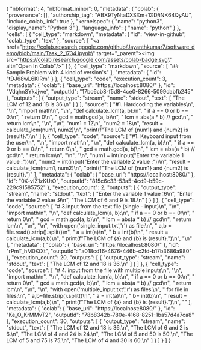 {
  "nbformat": 4,
  "nbformat_minor": 0,
  "metadata": {
    "colab": {
      "provenance": [],
      "authorship_tag": "ABX9TyNtaDXSXm+1XD/iNK64QyAU",
      "include_colab_link": true
    },
    "kernelspec": {
      "name": "python3",
      "display_name": "Python 3"
    },
    "language_info": {
      "name": "python"
    }
  },
  "cells": [
    {
      "cell_type": "markdown",
      "metadata": {
        "id": "view-in-github",
        "colab_type": "text"
      },
      "source": [
        "<a href=\"https://colab.research.google.com/github/Jayanthkumar7/software_demo/blob/main/Task_2_1734.ipynb\" target=\"_parent\"><img src=\"https://colab.research.google.com/assets/colab-badge.svg\" alt=\"Open In Colab\"/></a>"
      ]
    },
    {
      "cell_type": "markdown",
      "source": [
        "## Sample Problem with 4 kind of version's"
      ],
      "metadata": {
        "id": "tDJ68wL6KIRm"
      }
    },
    {
      "cell_type": "code",
      "execution_count": 3,
      "metadata": {
        "colab": {
          "base_uri": "https://localhost:8080/"
        },
        "id": "VdqhnSYkJjwe",
        "outputId": "17bc6cb8-f5d8-4ce0-8266-5099dabfb245"
      },
      "outputs": [
        {
          "output_type": "stream",
          "name": "stdout",
          "text": [
            "The LCM of 12 and 18 is 36.\n"
          ]
        }
      ],
      "source": [
        "#1. Hardcoding the variables\n",
        "\n",
        "import math\n",
        "\n",
        "def calculate_lcm(a, b):\n",
        "    if a == 0 or b == 0:\n",
        "        return 0\n",
        "    gcd = math.gcd(a, b)\n",
        "    lcm = abs(a * b) // gcd\n",
        "    return lcm\n",
        "\n",
        "\n",
        "num1 = 12\n",
        "num2 = 18\n",
        "result = calculate_lcm(num1, num2)\n",
        "print(f\"The LCM of {num1} and {num2} is {result}.\")\n"
      ]
    },
    {
      "cell_type": "code",
      "source": [
        "#1. Keyboard input from the user\n",
        "\n",
        "import math\n",
        "\n",
        "def calculate_lcm(a, b):\n",
        "    if a == 0 or b == 0:\n",
        "        return 0\n",
        "    gcd = math.gcd(a, b)\n",
        "    lcm = abs(a * b) // gcd\n",
        "    return lcm\n",
        "\n",
        "\n",
        "num1 = int(input(\"Enter the variable 1 value :\"))\n",
        "num2 = int(input(\"Enter the variable 2 value :\"))\n",
        "result = calculate_lcm(num1, num2)\n",
        "print(f\"The LCM of {num1} and {num2} is {result}.\")"
      ],
      "metadata": {
        "colab": {
          "base_uri": "https://localhost:8080/"
        },
        "id": "0X-vIZ1zKUtO",
        "outputId": "815c6c33-53a5-4cd9-b59c-229c91585752"
      },
      "execution_count": 2,
      "outputs": [
        {
          "output_type": "stream",
          "name": "stdout",
          "text": [
            "Enter the variable 1 value :6\n",
            "Enter the variable 2 value :9\n",
            "The LCM of 6 and 9 is 18.\n"
          ]
        }
      ]
    },
    {
      "cell_type": "code",
      "source": [
        "# 3.input from the text file (single - input)\n",
        "\n",
        "import math\n",
        "\n",
        "def calculate_lcm(a, b):\n",
        "    if a == 0 or b == 0:\n",
        "        return 0\n",
        "    gcd = math.gcd(a, b)\n",
        "    lcm = abs(a * b) // gcd\n",
        "    return lcm\n",
        "\n",
        "\n",
        "with open('single_input.txt','r') as file:\n",
        "  a,b = file.read().strip().split()\n",
        "  a = int(a)\n",
        "  b = int(b)\n",
        "  result = calculate_lcm(a,b)\n",
        "  print(f\"The LCM of {a} and {b} is {result}.\")\n",
        "\n"
      ],
      "metadata": {
        "colab": {
          "base_uri": "https://localhost:8080/"
        },
        "id": "rPmT_hM0KiXt",
        "outputId": "a018cd16-4676-446b-c2fd-b17b3686a980"
      },
      "execution_count": 20,
      "outputs": [
        {
          "output_type": "stream",
          "name": "stdout",
          "text": [
            "The LCM of 12 and 18 is 36.\n"
          ]
        }
      ]
    },
    {
      "cell_type": "code",
      "source": [
        "# 4. input from the file with multiple inputs\n",
        "\n",
        "import math\n",
        "\n",
        "def calculate_lcm(a, b):\n",
        "    if a == 0 or b == 0:\n",
        "        return 0\n",
        "    gcd = math.gcd(a, b)\n",
        "    lcm = abs(a * b) // gcd\n",
        "    return lcm\n",
        "\n",
        "\n",
        "with open('multiple_input.txt','r') as files:\n",
        "  for file in files:\n",
        "    a,b=file.strip().split()\n",
        "    a = int(a)\n",
        "    b= int(b)\n",
        "    result = calculate_lcm(a,b)\n",
        "    print(f\"The LCM of {a} and {b} is {result}.\")\n",
        ""
      ],
      "metadata": {
        "colab": {
          "base_uri": "https://localhost:8080/"
        },
        "id": "Ke_O_KrMMvT2",
        "outputId": "78b8342b-780e-4168-8251-1ba57d4a7ca8"
      },
      "execution_count": 30,
      "outputs": [
        {
          "output_type": "stream",
          "name": "stdout",
          "text": [
            "The LCM of 12 and 18 is 36.\n",
            "The LCM of 6 and 2 is 6.\n",
            "The LCM of 4 and 24 is 24.\n",
            "The LCM of 5 and 50 is 50.\n",
            "The LCM of 5 and 75 is 75.\n",
            "The LCM of 4 and 30 is 60.\n"
          ]
        }
      ]
    }
  ]
}
